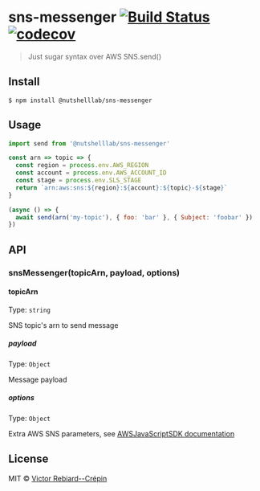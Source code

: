 # sns-messenger [![Build Status](https://travis-ci.org/nutshell-lab/sns-messenger.svg?branch=master)](https://travis-ci.org/nutshell-lab/sns-messenger) [![codecov](https://codecov.io/gh/nutshell-lab/sns-messenger/badge.svg?branch=master)](https://codecov.io/gh/nutshell-lab/sns-messenger?branch=master)

> Just sugar syntax over AWS SNS.send()


## Install

```
$ npm install @nutshelllab/sns-messenger
```


## Usage

```js
import send from '@nutshelllab/sns-messenger'

const arn => topic => {
  const region = process.env.AWS_REGION
  const account = process.env.AWS_ACCOUNT_ID
  const stage = process.env.SLS_STAGE
  return `arn:aws:sns:${region}:${account}:${topic}-${stage}`
}

(async () => {
  await send(arn('my-topic'), { foo: 'bar' }, { Subject: 'foobar' })
})
```


## API

### snsMessenger(topicArn, payload, options)

#### topicArn

Type: `string`

SNS topic's arn to send message

##### payload

Type: `Object`

Message payload

##### options

Type: `Object`

Extra AWS SNS parameters, see [AWSJavaScriptSDK documentation](https://docs.aws.amazon.com/AWSJavaScriptSDK/latest/AWS/SNS.html#publish-property)


## License

MIT © [Victor Rebiard--Crépin](https://nutshell-lab.com)
